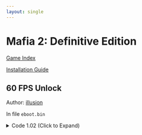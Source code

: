 ```yaml
---
layout: single
---
```


# Mafia 2: Definitive Edition

[Game Index](/patch/#ps4)

[Installation Guide](/install-instructions/)

## 60 FPS Unlock

Author: [illusion](https://twitter.com/illusion0002)

In file `eboot.bin`

<details>
<summary>Code 1.02 (Click to Expand)</summary>

{% highlight yml %}
- game: "Mafia 2: Definitive Edition"
  app_ver: "01.02"
  patch_ver: "1.0"
  name: "60 FPS Unlock"
  author: "illusion"
  note: "CPU/GPU Limited. For use with 9th generation of game consoles."
  arch: generic_orbis
  enabled: False
  patch_list:
        - [ bytes, 0xA17D16, "94" ]
{% endhighlight %}

</details>

